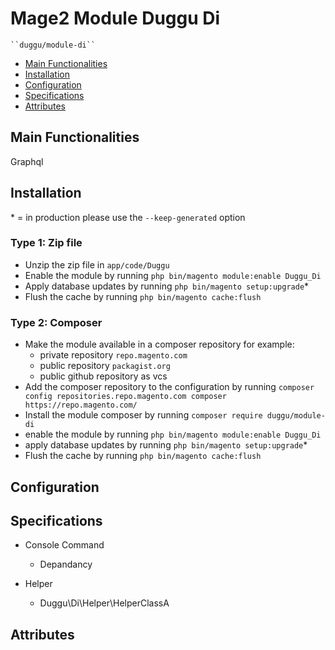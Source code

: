 # Mage2 Module Duggu Di

    ``duggu/module-di``

 - [Main Functionalities](#markdown-header-main-functionalities)
 - [Installation](#markdown-header-installation)
 - [Configuration](#markdown-header-configuration)
 - [Specifications](#markdown-header-specifications)
 - [Attributes](#markdown-header-attributes)


## Main Functionalities
Graphql

## Installation
\* = in production please use the `--keep-generated` option

### Type 1: Zip file

 - Unzip the zip file in `app/code/Duggu`
 - Enable the module by running `php bin/magento module:enable Duggu_Di`
 - Apply database updates by running `php bin/magento setup:upgrade`\*
 - Flush the cache by running `php bin/magento cache:flush`

### Type 2: Composer

 - Make the module available in a composer repository for example:
    - private repository `repo.magento.com`
    - public repository `packagist.org`
    - public github repository as vcs
 - Add the composer repository to the configuration by running `composer config repositories.repo.magento.com composer https://repo.magento.com/`
 - Install the module composer by running `composer require duggu/module-di`
 - enable the module by running `php bin/magento module:enable Duggu_Di`
 - apply database updates by running `php bin/magento setup:upgrade`\*
 - Flush the cache by running `php bin/magento cache:flush`


## Configuration




## Specifications

 - Console Command
	- Depandancy

 - Helper
	- Duggu\Di\Helper\HelperClassA


## Attributes



